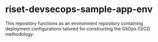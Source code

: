 # riset-devsecops-sample-app-env


This repository functions as an environment repository containing deployment configurations tailored for constructing the GitOps CI/CD methodology.
